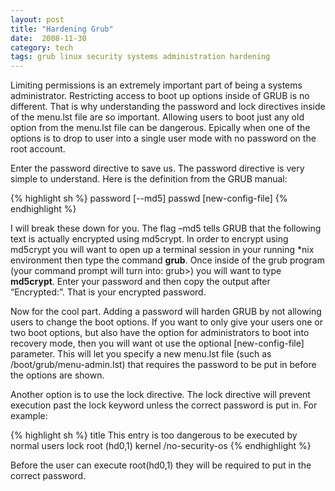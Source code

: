 ```yaml
---
layout: post
title: "Hardening Grub"
date:  2008-11-30
category: tech
tags: grub linux security systems administration hardening
---
```


Limiting permissions is an extremely important part of being a systems administrator.  Restricting access to boot up options inside of GRUB is no different.  That is why understanding the password and lock directives inside of the menu.lst file are so important.  Allowing users to boot just any old option from the menu.lst file can be dangerous.  Epically when one of the options is to drop to user into a single user mode with no password on the root account.

Enter the password directive to save us.  The password directive is very simple to understand.  Here is the definition from the GRUB manual:

{% highlight sh %}
password [--md5] passwd [new-config-file]
{% endhighlight %}

I will break these down for you.  The flag –md5 tells GRUB that the following text is actually encrypted using md5crypt.  In order to encrypt using md5crypt you will want to open up a terminal session in your running \*nix environment then type the command **grub**.  Once inside of the grub program (your command prompt will turn into: grub>)  you will want to type **md5crypt**.  Enter your password and then copy the output after “Encrypted:”.  That is your encrypted password.

Now for the cool part.  Adding a password will harden GRUB by not allowing users to change the boot options.  If you want to only give your users one or two boot options, but also have the option for administrators to boot into recovery mode, then you will want ot use the optional [new-config-file] parameter.  This will let you specify a new menu.lst file (such as /boot/grub/menu-admin.lst) that requires the password to be put in before the options are shown.

Another option is to use the lock directive.  The lock directive will prevent execution past the lock keyword unless the correct password is put in.  For example:

{% highlight sh %}
title This entry is too dangerous to be executed by normal users
lock
root (hd0,1)
kernel /no-security-os
{% endhighlight %}

Before the user can execute root(hd0,1) they will be required to put in the correct password.